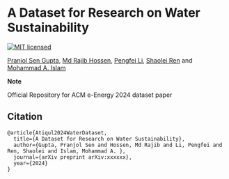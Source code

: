 # A Dataset for Research on Water Sustainability

[![MIT licensed](https://img.shields.io/badge/license-MIT-brightgreen.svg)](LICENSE.md)

[Pranjol Sen Gupta](https://orcid.org/0000-0002-0146-9148), [Md Rajib Hossen](https://orcid.org/0000-0002-0882-2434),
[Pengfei Li](https://www.cs.ucr.edu/~pli081/), [Shaolei Ren](https://intra.ece.ucr.edu/~sren/) and [Mohammad A. Islam](https://crystal.uta.edu/~mislam/)

**Note**

Official Repository for ACM e-Energy 2024 dataset paper 




## Citation
```
@article{Atiqul2024WaterDataset,
  title={A Dataset for Research on Water Sustainability},
  author={Gupta, Pranjol Sen and Hossen, Md Rajib and Li, Pengfei and Ren, Shaolei and Islam, Mohammad A. },
  journal={arXiv preprint arXiv:xxxxxx},
  year={2024}
}
